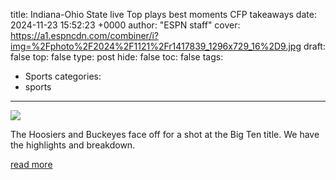 title: Indiana-Ohio State live Top plays best moments CFP takeaways
date: 2024-11-23 15:52:23 +0000
author: "ESPN staff"
cover: https://a1.espncdn.com/combiner/i?img=%2Fphoto%2F2024%2F1121%2Fr1417839_1296x729_16%2D9.jpg
draft: false
top: false
type: post
hide: false
toc: false
tags:
  - Sports
categories:
  - sports
---

![](https://a1.espncdn.com/combiner/i?img=%2Fphoto%2F2024%2F1121%2Fr1417839_1296x729_16%2D9.jpg)

The Hoosiers and Buckeyes face off for a shot at the Big Ten title. We have the highlights and breakdown.

[read more](https://www.espn.com/college-football/story/_/id/42524661/indiana-hoosiers-ohio-state-buckeyes-live-takeaways)
